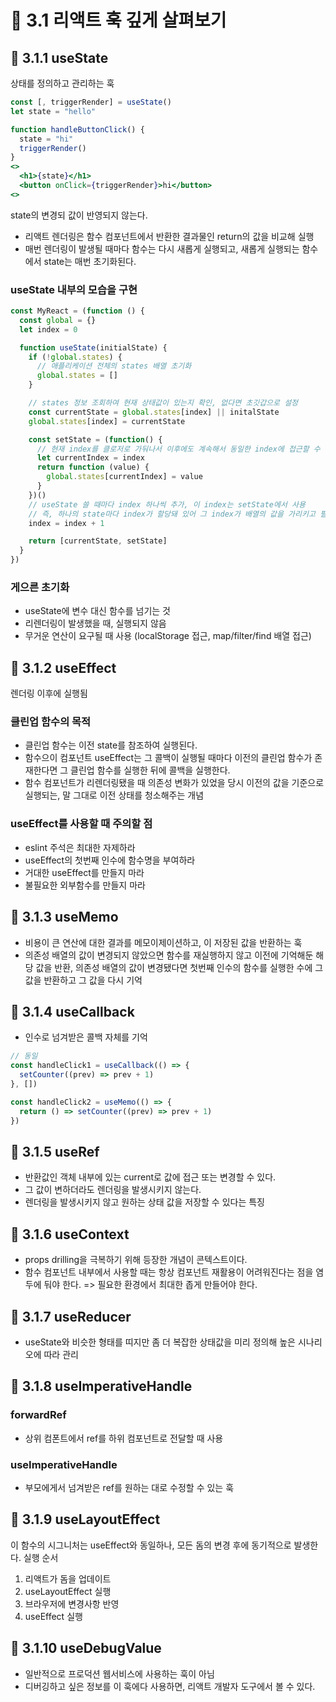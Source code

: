 # 🌟 3.1 리액트 훅 깊게 살펴보기

## 📌 3.1.1 useState
상태를 정의하고 관리하는 훅
```jsx
const [, triggerRender] = useState()
let state = "hello"

function handleButtonClick() {
  state = "hi"
  triggerRender()
}
<>
  <h1>{state}</h1>
  <button onClick={triggerRender}>hi</button>
<>
```
state의 변경되 값이 반영되지 않는다.
- 리액트 렌더링은 함수 컴포넌트에서 반환한 결과물인 return의 값을 비교해 실행
- 매번 렌더링이 발생될 때마다 함수는 다시 새롭게 실행되고, 새롭게 실행되는 함수에서 state는 매번 초기화된다.

### useState 내부의 모습을 구현
```jsx
const MyReact = (function () {
  const global = {}
  let index = 0

  function useState(initialState) {
    if (!global.states) {
      // 애플리케이션 전체의 states 배열 초기화
      global.states = []
    }

    // states 정보 조회하여 현재 상태값이 있는지 확인, 없다면 초깃갑으로 설정
    const currentState = global.states[index] || initalState
    global.states[index] = currentState

    const setState = (function() {
      // 현재 index를 클로저로 가둬나서 이후에도 계속해서 동일한 index에 접근할 수 있도록 함
      let currentIndex = index
      return function (value) {
        global.states[currentIndex] = value
      }
    })()
    // useState 쓸 때마다 index 하나씩 추가, 이 index는 setState에서 사용
    // 즉, 하나의 state마다 index가 할당돼 있어 그 index가 배열의 값을 가리키고 필요할 때마다 그 값을 가져온다
    index = index + 1

    return [currentState, setState]
  }
})
```

### 게으른 초기화
- useState에 변수 대신 함수를 넘기는 것
- 리렌더링이 발생했을 때, 실행되지 않음
- 무거운 연산이 요구될 때 사용 (localStorage 접근, map/filter/find 배열 접근)

## 📌 3.1.2 useEffect
렌더링 이후에 실행됨
### 클린업 함수의 목적
- 클린업 함수는 이전 state를 참조하여 실행된다.
- 함수으이 컴포넌트 useEffect는 그 콜백이 실행될 때마다 이전의 클린업 함수가 존재한다면 그 클린업 함수를 실행한 뒤에 콜백을 실행한다.
- 함수 컴포넌트가 리렌더링됐을 때 의존성 변화가 있었을 당시 이전의 값을 기준으로 실행되는, 말 그대로 이전 상태를 청소해주는 개념

### useEffect를 사용할 때 주의할 점
- eslint 주석은 최대한 자제하라
- useEffect의 첫번째 인수에 함수명을 부여하라
- 거대한 useEffect를 만들지 마라
- 불필요한 외부함수를 만들지 마라

## 📌 3.1.3 useMemo
- 비용이 큰 연산에 대한 결과를 메모이제이션하고, 이 저장된 값을 반환하는 훅
- 의존성 배열의 값이 변경되지 않았으면 함수를 재실행하지 않고 이전에 기억해둔 해당 값을 반환, 의존성 배열의 값이 변경됐다면 첫번째 인수의 함수를 실행한 수에 그 값을 반환하고 그 값을 다시 기억

## 📌 3.1.4 useCallback
- 인수로 넘겨받은 콜백 자체를 기억
```jsx
// 동일
const handleClick1 = useCallback(() => {
  setCounter((prev) => prev + 1)
}, [])

const handleClick2 = useMemo(() => {
  return () => setCounter((prev) => prev + 1)
})
```

## 📌 3.1.5 useRef
- 반환값인 객체 내부에 있는 current로 값에 접근 또는 변경할 수 있다.
- 그 값이 변하더라도 렌더링을 발생시키지 않는다.
- 렌더링을 발생시키지 않고 원하는 상태 값을 저장할 수 있다는 특징

## 📌 3.1.6 useContext
- props drilling을 극복하기 위해 등장한 개념이 콘텍스트이다.
- 함수 컴포넌트 내부에서 사용할 때는 항상 컴포넌트 재활용이 어려워진다는 점을 염두에 둬야 한다. => 필요한 환경에서 최대한 좁게 만들어야 한다.

## 📌 3.1.7 useReducer
- useState와 비슷한 형태를 띠지만 좀 더 복잡한 상태값을 미리 정의해 높은 시나리오에 따라 관리

## 📌 3.1.8 useImperativeHandle
### forwardRef
- 상위 컴폰트에서 ref를 하위 컴포넌트로 전달할 때 사용

### useImperativeHandle
- 부모에게서 넘겨받은 ref를 원하는 대로 수정할 수 있는 훅

## 📌 3.1.9 useLayoutEffect
이 함수의 시그니처는 useEffect와 동일하나, 모든 돔의 변경 후에 동기적으로 발생한다.
실행 순서
1. 리액트가 돔을 업데이트
2. useLayoutEffect 실행
3. 브라우저에 변경사항 반영
4. useEffect 실행

## 📌 3.1.10 useDebugValue
- 일반적으로 프로덕션 웹서비스에 사용하는 훅이 아님
- 디버깅하고 싶은 정보를 이 훅에다 사용하면, 리액트 개발자 도구에서 볼 수 있다.
